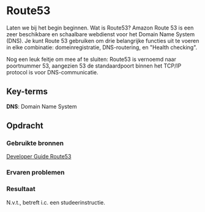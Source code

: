 # Route53
Laten we bij het begin beginnen. Wat is Route53? Amazon Route 53 is een zeer beschikbare en schaalbare webdienst voor het Domain Name System (DNS). Je kunt Route 53 gebruiken om drie belangrijke functies uit te voeren in elke combinatie: domeinregistratie, DNS-routering, en "Health checking". 

Nog een leuk feitje om mee af te sluiten: Route53 is vernoemd naar  poortnummer 53,  aangezien 53 de standaardpoort binnen het TCP/IP protocol is voor DNS-communicatie. 
## Key-terms
**DNS**: Domain Name System  


## Opdracht
### Gebruikte bronnen
[Developer Guide Route53](https://docs.aws.amazon.com/Route53/latest/DeveloperGuide/Welcome.html)

### Ervaren problemen


### Resultaat
N.v.t., betreft i.c. een studeerinstructie. 
